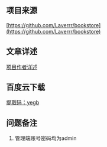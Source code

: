 ## 项目来源
[https://github.com/Laverrr/bookstore](https://github.com/Laverrr/bookstore)
## 文章详述
[项目作者详述](https://github.com/Laverrr/bookstore)
## 百度云下载
[提取码：yegb](https://pan.baidu.com/s/1OSHndzzbLNKdGc96SOybcg)
## 问题备注
1. 管理端账号密码均为admin
